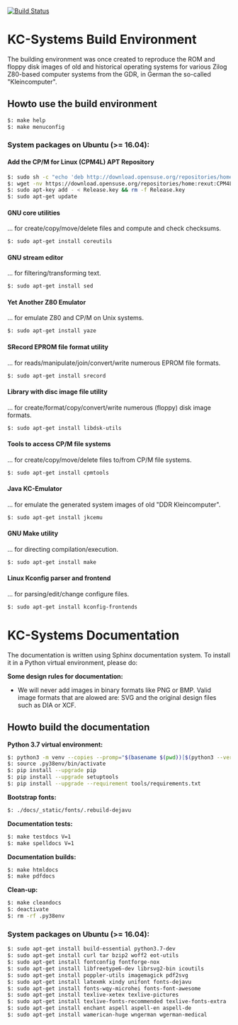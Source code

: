 [![Build Status](https://travis-ci.org/rexut/kcsystems.svg?branch=master)](https://travis-ci.org/rexut/kcsystems)

# KC-Systems Build Environment

The building environment was once created to reproduce the ROM and floppy disk
images of old and historical operating systems for various Zilog Z80-based
computer systems from the GDR, in German the so-called "Kleincomputer".

## Howto use the build environment

```bash
$: make help
$: make menuconfig
```

### System packages on Ubuntu (>= 16.04):

#### Add the CP/M for Linux (CPM4L) APT Repository

```bash
$: sudo sh -c "echo 'deb http://download.opensuse.org/repositories/home:/rexut:/CPM4L/x$(lsb_release -si)_$(lsb_release -sr)/ /' > /etc/apt/sources.list.d/home:rexut:CPM4L.list"
$: wget -nv https://download.opensuse.org/repositories/home:rexut:CPM4L/x$(lsb_release -si)_$(lsb_release -sr)/Release.key -O Release.key
$: sudo apt-key add - < Release.key && rm -f Release.key
$: sudo apt-get update
```

#### GNU core utilities

... for create/copy/move/delete files and compute and check checksums.

```bash
$: sudo apt-get install coreutils
```

#### GNU stream editor

... for filtering/transforming text.

```bash
$: sudo apt-get install sed
```

#### Yet Another Z80 Emulator

... for emulate Z80 and CP/M on Unix systems.

```bash
$: sudo apt-get install yaze
```

#### SRecord EPROM file format utility

... for reads/manipulate/join/convert/write numerous EPROM file formats.

```bash
$: sudo apt-get install srecord
```

#### Library with disc image file utility

... for create/format/copy/convert/write numerous (floppy) disk image formats.

```bash
$: sudo apt-get install libdsk-utils
```

#### Tools to access CP/M file systems

... for create/copy/move/delete files to/from CP/M file systems.

```bash
$: sudo apt-get install cpmtools
```

#### Java KC-Emulator

... for emulate the generated system images of old "DDR Kleincomputer".

```bash
$: sudo apt-get install jkcemu
```

#### GNU Make utility

... for directing compilation/execution.

```bash
$: sudo apt-get install make
```

#### Linux Kconfig parser and frontend

... for parsing/edit/change configure files.

```bash
$: sudo apt-get install kconfig-frontends
```

# KC-Systems Documentation

The documentation is written using Sphinx documentation system. To
install it in a Python virtual environment, please do:

**Some design rules for documentation:**

* We will never add images in binary formats like PNG or BMP. Valid image
  formats that are alowed are: SVG and the original design files such as
  DIA or XCF.

## Howto build the documentation

**Python 3.7 virtual environment:**

```bash
$: python3 -m venv --copies --promp="$(basename $(pwd))[$(python3 --version)]" .py38env
$: source .py38env/bin/activate
$: pip install --upgrade pip
$: pip install --upgrade setuptools
$: pip install --upgrade --requirement tools/requirements.txt
```

**Bootstrap fonts:**

```bash
$: ./docs/_static/fonts/.rebuild-dejavu
```

**Documentation tests:**

```bash
$: make testdocs V=1
$: make spelldocs V=1
```

**Documentation builds:**

```bash
$: make htmldocs
$: make pdfdocs
```

**Clean-up:**

```bash
$: make cleandocs
$: deactivate
$: rm -rf .py38env
```

### System packages on Ubuntu (>= 16.04):

```bash
$: sudo apt-get install build-essential python3.7-dev
$: sudo apt-get install curl tar bzip2 woff2 eot-utils
$: sudo apt-get install fontconfig fontforge-nox
$: sudo apt-get install libfreetype6-dev librsvg2-bin icoutils
$: sudo apt-get install poppler-utils imagemagick pdf2svg
$: sudo apt-get install latexmk xindy unifont fonts-dejavu
$: sudo apt-get install fonts-wqy-microhei fonts-font-awesome
$: sudo apt-get install texlive-xetex texlive-pictures
$: sudo apt-get install texlive-fonts-recommended texlive-fonts-extra
$: sudo apt-get install enchant aspell aspell-en aspell-de
$: sudo apt-get install wamerican-huge wngerman wgerman-medical
```
